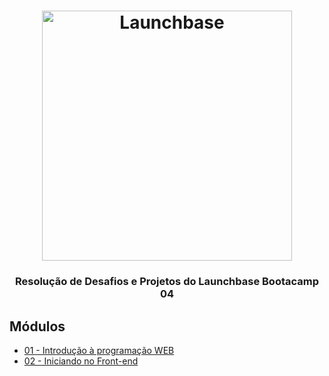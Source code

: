 <h1 align="center">
    <img alt="Launchbase" src="https://storage.googleapis.com/golden-wind/bootcamp-launchbase/logo.png" width="400px" />
</h1>

<h3 align="center">
  Resolução de Desafios e Projetos do Launchbase Bootacamp 04
</h3>

## Módulos

- [01 - Introdução à programação WEB](https://github.com/chicodiegomoreira/launchbase-04-modulo-01)
- [02 - Iniciando no Front-end](https://github.com/chicodiegomoreira/launchbase-04-modulo-02)
